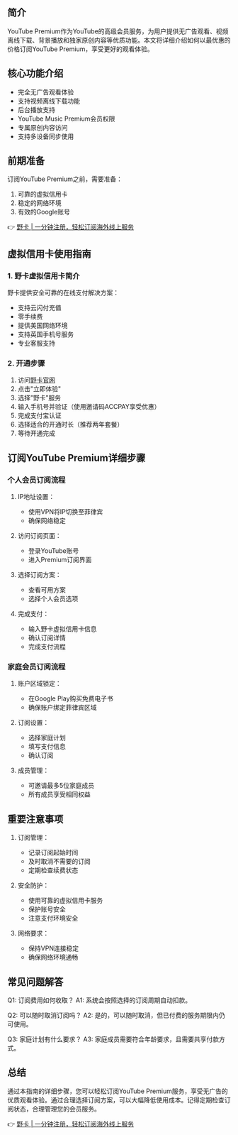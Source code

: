 ## **简介**

YouTube Premium作为YouTube的高级会员服务，为用户提供无广告观看、视频离线下载、背景播放和独家原创内容等优质功能。本文将详细介绍如何以最优惠的价格订阅YouTube Premium，享受更好的观看体验。

## **核心功能介绍**

* 完全无广告观看体验
* 支持视频离线下载功能
* 后台播放支持
* YouTube Music Premium会员权限
* 专属原创内容访问
* 支持多设备同步使用

## **前期准备**

订阅YouTube Premium之前，需要准备：

1. 可靠的虚拟信用卡
2. 稳定的网络环境
3. 有效的Google账号

👉 [野卡 | 一分钟注册，轻松订阅海外线上服务](https://bit.ly/bewildcard)

## **虚拟信用卡使用指南**

### **1. 野卡虚拟信用卡简介**

野卡提供安全可靠的在线支付解决方案：
- 支持云闪付充值
- 零手续费
- 提供美国网络环境
- 支持英国手机号服务
- 专业客服支持

### **2. 开通步骤**

1. 访问[野卡官网](https://bit.ly/bewildcard)
2. 点击"立即体验"
3. 选择"野卡"服务
4. 输入手机号并验证（使用邀请码ACCPAY享受优惠）
5. 完成支付宝认证
6. 选择适合的开通时长（推荐两年套餐）
7. 等待开通完成

## **订阅YouTube Premium详细步骤**

### **个人会员订阅流程**

1. IP地址设置：
   - 使用VPN将IP切换至菲律宾
   - 确保网络稳定

2. 访问订阅页面：
   - 登录YouTube账号
   - 进入Premium订阅界面

3. 选择订阅方案：
   - 查看可用方案
   - 选择个人会员选项

4. 完成支付：
   - 输入野卡虚拟信用卡信息
   - 确认订阅详情
   - 完成支付流程

### **家庭会员订阅流程**

1. 账户区域锁定：
   - 在Google Play购买免费电子书
   - 确保账户绑定菲律宾区域

2. 订阅设置：
   - 选择家庭计划
   - 填写支付信息
   - 确认订阅

3. 成员管理：
   - 可邀请最多5位家庭成员
   - 所有成员享受相同权益

## **重要注意事项**

1. 订阅管理：
   - 记录订阅起始时间
   - 及时取消不需要的订阅
   - 定期检查续费状态

2. 安全防护：
   - 使用可靠的虚拟信用卡服务
   - 保护账号安全
   - 注意支付环境安全

3. 网络要求：
   - 保持VPN连接稳定
   - 确保网络环境通畅

## **常见问题解答**

Q1: 订阅费用如何收取？
A1: 系统会按照选择的订阅周期自动扣款。

Q2: 可以随时取消订阅吗？
A2: 是的，可以随时取消，但已付费的服务期限内仍可使用。

Q3: 家庭计划有什么要求？
A3: 家庭成员需要符合年龄要求，且需要共享付款方式。

## **总结**

通过本指南的详细步骤，您可以轻松订阅YouTube Premium服务，享受无广告的优质观看体验。通过合理选择订阅方案，可以大幅降低使用成本。记得定期检查订阅状态，合理管理您的会员服务。

👉 [野卡 | 一分钟注册，轻松订阅海外线上服务](https://bit.ly/bewildcard)